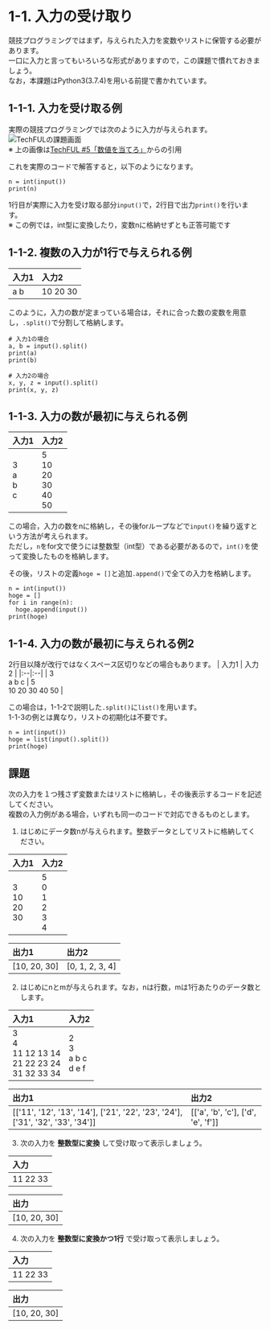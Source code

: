 # 1-1. 入力の受け取り
競技プログラミングではまず，与えられた入力を変数やリストに保管する必要があります。  
一口に入力と言ってもいろいろな形式がありますので，この課題で慣れておきましょう。  
なお，本課題はPython3(3.7.4)を用いる前提で書かれています。

## 1-1-1. 入力を受け取る例
実際の競技プログラミングでは次のように入力が与えられます。  
![TechFULの課題画面](img/1-1-1-1.jpg "1-1-1-1.jpg")  
※ 上の画像は[TechFUL #5「数値を当てろ」](https://techful-programming.com/user/skill/problem/coding/5)からの引用  

これを実際のコードで解答すると，以下のようになります。   
```Python3
n = int(input())
print(n)
```
1行目が実際に入力を受け取る部分`input()`で，2行目で出力`print()`を行います。  
※ この例では，int型に変換したり，変数nに格納せずとも正答可能です  

## 1-1-2. 複数の入力が1行で与えられる例
| 入力1 | 入力2 |
|:--|:--|
| a b | 10 20 30 |

このように，入力の数が定まっている場合は，それに合った数の変数を用意し，`.split()`で分割して格納します。
```Python3
# 入力1の場合
a, b = input().split()
print(a)
print(b)
```

```Python3
# 入力2の場合
x, y, z = input().split()
print(x, y, z)
```


## 1-1-3. 入力の数が最初に与えられる例
| 入力1 | 入力2 |
|:--|:--|
| 3 <br> a <br> b <br> c | 5 <br> 10 <br> 20 <br> 30 <br> 40 <br> 50 |

この場合，入力の数をnに格納し，その後forループなどで`input()`を繰り返すという方法が考えられます。   
ただし，`n`をfor文で使うには整数型（int型）である必要があるので，`int()`を使って変換したものを格納します。  

その後，リストの定義`hoge = []`と追加`.append()`で全ての入力を格納します。　　
```Python3
n = int(input())
hoge = []
for i in range(n):
  hoge.append(input())
print(hoge)
```

## 1-1-4. 入力の数が最初に与えられる例2
2行目以降が改行ではなくスペース区切りなどの場合もあります。
| 入力1 | 入力2 |
|:--|:--|
| 3 <br> a b c | 5 <br> 10 20 30 40 50 |

この場合は，1-1-2で説明した`.split()`に`list()`を用います。  
1-1-3の例とは異なり，リストの初期化は不要です。  
```Python3
n = int(input())
hoge = list(input().split())
print(hoge)
```


## 課題
次の入力を１つ残さず変数またはリストに格納し，その後表示するコードを記述してください。  
複数の入力例がある場合，いずれも同一のコードで対応できるものとします。  


1. はじめにデータ数nが与えられます。整数データとしてリストに格納してください。

| 入力1 | 入力2 |
|:--|:--|
| 3 <br> 10 <br> 20 <br> 30 | 5 <br> 0 <br> 1 <br> 2 <br> 3 <br> 4 |

| 出力1 | 出力2 |
|:--|:--|
| [10, 20, 30] | [0, 1, 2, 3, 4] |


2. はじめにnとmが与えられます。なお，nは行数，mは1行あたりのデータ数とします。

| 入力1 | 入力2 |
|:--|:--|
| 3 <br> 4 <br> 11 12 13 14 <br> 21 22 23 24 <br> 31 32 33 34 <br> | 2 <br> 3 <br> a b c <br> d e f |

| 出力1 | 出力2 |
|:--|:--|
| [['11', '12', '13', '14'], ['21', '22', '23', '24'], ['31', '32', '33', '34']] | [['a', 'b', 'c'], ['d', 'e', 'f']] |


3. 次の入力を **整数型に変換** して受け取って表示しましょう。

| 入力 |
|:--|
| 11 22 33 |

| 出力 |
|:--|
| [10, 20, 30] |


4. 次の入力を **整数型に変換かつ1行** で受け取って表示しましょう。

| 入力 |
|:--|
| 11 22 33 |

| 出力 |
|:--|
| [10, 20, 30] |

